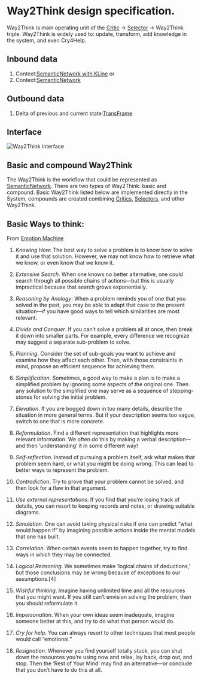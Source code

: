 # Way2Think design specification.

Way2Think is main operating unit of the [Critic](critics.md) -> [Selector](selector.md) -> Way2Think triple.
Way2Think is widely used to: update, transform, add knowledge in the system, and even Cry4Help.

## Inbound data

 1. Context:[SemanticNetwork with KLine](knowledge.md#KnowledgeBase_annotation) or
 1. Context:[SemanticNetwork](knowledge.md#Reformulation_Way2Think)

## <a name="Outbound_data">Outbound data</a>

 1. Delta of previous and current state:[TransFrame](knowledge.md)

## <a name="Interface">Interface</a>

![Way2Think interface](https://github.com/menta/menta-0.3/raw/master/doc/informal/uml/images/Way2ThinkInterface.png)

## Basic and compound Way2Think

The Way2Think is the workflow that could be represented as [SemanticNetwork](knowledge.md). There are two types of Way2Think: basic and compound.
Basic Way2Think listed below are implemented directly in the System, compounds are created combining [Critics](critics.md),
[Selectors](selector.md), and other Way2Think.


## Basic Ways to think:
From [Emotion Machine](http://web.media.mit.edu/~minsky/E7/eb7.html#_Toc508708573)

 1. _Knowing How_: The best way to solve a problem is to know how to solve it and use that solution. However, we may not know how to retrieve what we know, or even know that we know it.

 1. _Extensive Search_. When one knows no better alternative, one could search through all possible chains of actions—but this is usually impractical because that search grows exponentially.

 1. _Reasoning by Analogy_: When a problem reminds you of one that you solved in the past, you may be able to adapt that case to the present situation—if you have good ways to tell which similarities are most relevant.

 1. _Divide and Conquer_. If you can’t solve a problem all at once, then break it down into smaller parts. For example, every difference we recognize may suggest a separate sub-problem to solve.

 1. _Planning_. Consider the set of sub-goals you want to achieve and examine how they affect each other. Then, with those constraints in mind, propose an efficient sequence for achieving them.

 1. _Simplification_. Sometimes, a good way to make a plan is to make a simplified problem by ignoring some aspects of the original one. Then any solution to the simplified one may serve as a sequence of stepping-stones for solving the initial problem.

 1. _Elevation_. If you are bogged down in too many details, describe the situation in more general terms. But if your description seems too vague, switch to one that is more concrete.

 1. _Reformulation_. Find a different representation that highlights more relevant information. We often do this by making a verbal description—and then ‘understanding’ it in some different way!

 1. _Self-reflection_. Instead of pursuing a problem itself, ask what makes that problem seem hard, or what you might be doing wrong. This can lead to better ways to represent the problem.

 1. _Contradiction_. Try to prove that your problem cannot be solved, and then look for a flaw in that argument.

 1. _Use external representations_: If you find that you’re losing track of details, you can resort to keeping records and notes, or drawing suitable diagrams.

 1. _Simulation_. One can avoid taking physical risks if one can predict “what would happen if” by imagining possible actions inside the mental models that one has built.

 1. _Correlation_. When certain events seem to happen together, try to find ways in which they may be connected.

 1. _Logical Reasoning_. We sometimes make ‘logical chains of deductions,’ but those conclusions may be wrong because of exceptions to our assumptions.[4]

 1. _Wishful thinking_. Imagine having unlimited time and all the resources that you might want. If you still can’t envision solving the problem, then you should reformulate it.

 1. _Impersonation_. When your own ideas seem inadequate, imagine someone better at this, and try to do what that person would do.

 1. _Cry for help_. You can always resort to other techniques that most people would call “emotional.”

 1. _Resignation_. Whenever you find yourself totally stuck, you can shut down the resources you’re using now and relax, lay back, drop out, and stop. Then the ‘Rest of Your Mind’ may find an alternative—or conclude that you don’t have to do this at all.



